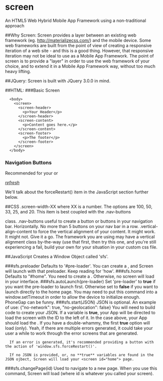 # screen
An HTML5 Web Hybrid Mobile App Framework using a non-traditional approach

##Why Screen:
  Screen provides a layer between an existing web framework (eg. http://materializecss.com/) and the mobile device. Some web frameworks are built from the point of view of creating a responsive iteration of a web site - and this is a good thing. However, that responsive iteration may not be ideal to use as a Mobile App Framework.
  The point of screen is to provide a "layer" in order to use the web framework of your choice, and to extend it in a Mobile App Framework way, without too much heavy lifting.
  
##JQuery:
 Screen is built with JQuery 3.0.0 in mind.
  
##HTML:
  ###Basic Screen
      
      <body>
        <screen>
          <screen-header>
            <p>Your Header</p>
          </screen-header>
          <screen-content>
            <p>Content goes here.</p>
          </screen-content>
          <screen-footer>
            <p>The footer</p>
          </screen-footer>
        </screen>
      </body>
      
  ### Navigation Buttons
   Recommended for your <screen-footer> or <screen-header>
    <div class="nav-buttons">
      <a class="screen-width-100" href="javascript:window.sfs.forceRestart();"><i class="material-icons">refresh</i></a>
      <div class="clear"></div>
    </div>
  
   We'll talk about the forceRestart() item in the JavaScript section further below.
   
##CSS
 .screen-width-XX
    where XX is a number. The options are 100, 50, 33, 25, and 20. This item is best coupled with the .nav-buttons <div> class.
  .nav-buttons
    useful to create a button or buttons in your navigation bar. Horizontally. No more than 5 buttons on your nav bar in a row.
  .vertical-align-content
    to force the vertical alignment of your content. It might work. It might not. Give it a go. The framework you are using may have a vertical alignment class by-the-way (use that first, then try this one, and you're still experiencing a fail, build your own for your situation in your custom css file.
  
##JavaScript
  Creates a Window Object called 'sfs'.
  
  ###sfs.preloader
    Defaults to '#pre-loader'. You can create a <screen id="pre-loader">, and Screen will launch with that preloader. Keep reading for 'how'.
  ###sfs.home
    Defaults to "#home". You need to create a <screen id="home">. Otherwise, no screen will load in your interface.
  ###sfs.autoLaunch(pre-loader)
    Set 'pre-loader' to **true** if you want the pre-loader to launch first. Otherwise set to **false** if you want to launch directly to the home page. You may need to put this command into a window.setTimeout in order to allow the device to initialize enough. PhoneGap can be funny.
  ###sfs.start(JSON)
    JSON is optional. An example of use:
      {"no-network": true, "no-geolocation": false}
      You will need to build code to create your JSON. If a variable is **true**, your App will be directed to load the screen with the ID to the left of it. In the case above, your App should load the <screen id="no-network">.
      If you have a double-whammy, the first **true** option will load (only). Yeah, if there are multiple errors generated, it could take your user a while to work through the error screens that are generated.
      
      If an error is generated, it's recommended providing a button with the action of 'window.sfs.forceRestart()'.
      
      If no JSON is provided, or, no **true** variables are found in the JSON ojbect, Screen will load your <screen id="home"> page.
      
  ###sfs.changePage(id)
    Used to navigate to a new page. When you use this command, Screen will load <screen id="id"> (where id is whatever you called your screen).
